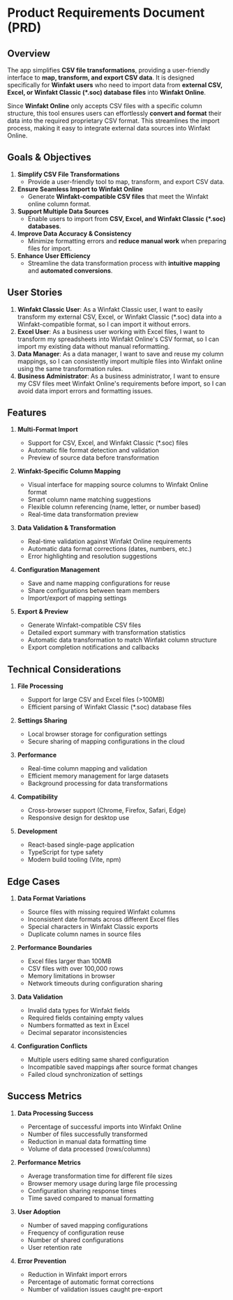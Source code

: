 # Product Requirements Document (PRD)

## Overview

The app simplifies **CSV file transformations**, providing a user-friendly interface to **map, transform, and export CSV data**. It is designed specifically for **Winfakt users** who need to import data from **external CSV, Excel, or Winfakt Classic (\*.soc) database files** into **Winfakt Online**.

Since **Winfakt Online** only accepts CSV files with a specific column structure, this tool ensures users can effortlessly **convert and format** their data into the required proprietary CSV format. This streamlines the import process, making it easy to integrate external data sources into Winfakt Online.

## Goals & Objectives

1. **Simplify CSV File Transformations**
   - Provide a user-friendly tool to map, transform, and export CSV data.
2. **Ensure Seamless Import to Winfakt Online**
   - Generate **Winfakt-compatible CSV files** that meet the Winfakt online column format.
3. **Support Multiple Data Sources**
   - Enable users to import from **CSV, Excel, and Winfakt Classic (\*.soc) databases**.
4. **Improve Data Accuracy & Consistency**
   - Minimize formatting errors and **reduce manual work** when preparing files for import.
5. **Enhance User Efficiency**
   - Streamline the data transformation process with **intuitive mapping** and **automated conversions**.

## User Stories

1. **Winfakt Classic User**: As a Winfakt Classic user, I want to easily transform my external CSV, Excel, or Winfakt Classic (*.soc) data into a Winfakt-compatible format, so I can import it without errors.
2. **Excel User**: As a business user working with Excel files, I want to transform my spreadsheets into Winfakt Online's CSV format, so I can import my existing data without manual reformatting.
3. **Data Manager**: As a data manager, I want to save and reuse my column mappings, so I can consistently import multiple files into Winfakt online using the same transformation rules.
4. **Business Administrator**: As a business administrator, I want to ensure my CSV files meet Winfakt Online's requirements before import, so I can avoid data import errors and formatting issues.

## Features

1. **Multi-Format Import**

   - Support for CSV, Excel, and Winfakt Classic (*.soc) files
   - Automatic file format detection and validation
   - Preview of source data before transformation
2. **Winfakt-Specific Column Mapping**

   - Visual interface for mapping source columns to Winfakt Online format
   - Smart column name matching suggestions
   - Flexible column referencing (name, letter, or number based)
   - Real-time data transformation preview
3. **Data Validation & Transformation**

   - Real-time validation against Winfakt Online requirements
   - Automatic data format corrections (dates, numbers, etc.)
   - Error highlighting and resolution suggestions
4. **Configuration Management**

   - Save and name mapping configurations for reuse
   - Share configurations between team members
   - Import/export of mapping settings
5. **Export & Preview**

   - Generate Winfakt-compatible CSV files
   - Detailed export summary with transformation statistics
   - Automatic data transformation to match Winfakt column structure
   - Export completion notifications and callbacks

## Technical Considerations

1. **File Processing**

   - Support for large CSV and Excel files (>100MB)
   - Efficient parsing of Winfakt Classic (*.soc) database files
2. **Settings Sharing**

   - Local browser storage for configuration settings
   - Secure sharing of mapping configurations in the cloud
3. **Performance**

   - Real-time column mapping and validation
   - Efficient memory management for large datasets
   - Background processing for data transformations
4. **Compatibility**

   - Cross-browser support (Chrome, Firefox, Safari, Edge)
   - Responsive design for desktop use
5. **Development**

   - React-based single-page application
   - TypeScript for type safety
   - Modern build tooling (Vite, npm)

## Edge Cases

1. **Data Format Variations**

   - Source files with missing required Winfakt columns
   - Inconsistent date formats across different Excel files
   - Special characters in Winfakt Classic exports
   - Duplicate column names in source files
2. **Performance Boundaries**

   - Excel files larger than 100MB
   - CSV files with over 100,000 rows
   - Memory limitations in browser
   - Network timeouts during configuration sharing
3. **Data Validation**

   - Invalid data types for Winfakt fields
   - Required fields containing empty values
   - Numbers formatted as text in Excel
   - Decimal separator inconsistencies
4. **Configuration Conflicts**

   - Multiple users editing same shared configuration
   - Incompatible saved mappings after source format changes
   - Failed cloud synchronization of settings

## Success Metrics

1. **Data Processing Success**

   - Percentage of successful imports into Winfakt Online
   - Number of files successfully transformed
   - Reduction in manual data formatting time
   - Volume of data processed (rows/columns)
2. **Performance Metrics**

   - Average transformation time for different file sizes
   - Browser memory usage during large file processing
   - Configuration sharing response times
   - Time saved compared to manual formatting
3. **User Adoption**

   - Number of saved mapping configurations
   - Frequency of configuration reuse
   - Number of shared configurations
   - User retention rate
4. **Error Prevention**

   - Reduction in Winfakt import errors
   - Percentage of automatic format corrections
   - Number of validation issues caught pre-export
